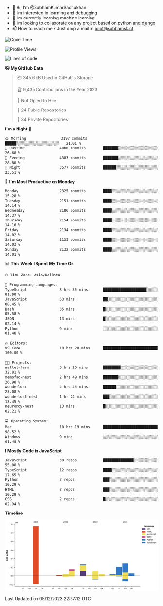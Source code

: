 - 👋 Hi, I’m @SubhamKumarSadhukhan
- 👀 I’m interested in learning and debugging
- 🌱 I’m currently learning machine learning
- 💞️ I’m looking to collaborate on any project based on python and django
- 📫 How to reach me ?
      Just drop a mail in idiot@subhamsk.cf

<!---
SubhamKumarSadhukhan/SubhamKumarSadhukhan is a ✨ special ✨ repository because its `README.md` (this file) appears on your GitHub profile.
You can click the Preview link to take a look at your changes.
--->


<!--START_SECTION:waka-->
![Code Time](http://img.shields.io/badge/Code%20Time-1%2C759%20hrs%2035%20mins-blue)

![Profile Views](http://img.shields.io/badge/Profile%20Views-0-blue)

![Lines of code](https://img.shields.io/badge/From%20Hello%20World%20I%27ve%20Written-2.4%20million%20lines%20of%20code-blue)

**🐱 My GitHub Data** 

> 📦 345.6 kB Used in GitHub's Storage 
 > 
> 🏆 9,435 Contributions in the Year 2023
 > 
> 🚫 Not Opted to Hire
 > 
> 📜 24 Public Repositories 
 > 
> 🔑 34 Private Repositories 
 > 
**I'm a Night 🦉** 

```text
🌞 Morning                3197 commits        █████░░░░░░░░░░░░░░░░░░░░   21.01 % 
🌆 Daytime                4060 commits        ███████░░░░░░░░░░░░░░░░░░   26.68 % 
🌃 Evening                4383 commits        ███████░░░░░░░░░░░░░░░░░░   28.80 % 
🌙 Night                  3577 commits        ██████░░░░░░░░░░░░░░░░░░░   23.51 % 
```
📅 **I'm Most Productive on Monday** 

```text
Monday                   2325 commits        ████░░░░░░░░░░░░░░░░░░░░░   15.28 % 
Tuesday                  2151 commits        ████░░░░░░░░░░░░░░░░░░░░░   14.14 % 
Wednesday                2186 commits        ████░░░░░░░░░░░░░░░░░░░░░   14.37 % 
Thursday                 2154 commits        ████░░░░░░░░░░░░░░░░░░░░░   14.16 % 
Friday                   2134 commits        ████░░░░░░░░░░░░░░░░░░░░░   14.02 % 
Saturday                 2135 commits        ████░░░░░░░░░░░░░░░░░░░░░   14.03 % 
Sunday                   2132 commits        ████░░░░░░░░░░░░░░░░░░░░░   14.01 % 
```


📊 **This Week I Spent My Time On** 

```text
🕑︎ Time Zone: Asia/Kolkata

💬 Programming Languages: 
TypeScript               8 hrs 35 mins       ████████████████████░░░░░   81.98 % 
JavaScript               53 mins             ██░░░░░░░░░░░░░░░░░░░░░░░   08.45 % 
Bash                     35 mins             █░░░░░░░░░░░░░░░░░░░░░░░░   05.58 % 
JSON                     13 mins             █░░░░░░░░░░░░░░░░░░░░░░░░   02.14 % 
Python                   9 mins              ░░░░░░░░░░░░░░░░░░░░░░░░░   01.48 % 

🔥 Editors: 
VS Code                  10 hrs 28 mins      █████████████████████████   100.00 % 

🐱‍💻 Projects: 
wallet-farm              3 hrs 26 mins       ████████░░░░░░░░░░░░░░░░░   32.81 % 
memofac-nest             2 hrs 49 mins       ███████░░░░░░░░░░░░░░░░░░   26.98 % 
wonderlust               2 hrs 25 mins       ██████░░░░░░░░░░░░░░░░░░░   23.08 % 
wonderlust-nest          1 hr 24 mins        ███░░░░░░░░░░░░░░░░░░░░░░   13.45 % 
neuroncy-nest            13 mins             █░░░░░░░░░░░░░░░░░░░░░░░░   02.21 % 

💻 Operating System: 
Mac                      10 hrs 19 mins      █████████████████████████   98.52 % 
Windows                  9 mins              ░░░░░░░░░░░░░░░░░░░░░░░░░   01.48 % 
```

**I Mostly Code in JavaScript** 

```text
JavaScript               38 repos            ██████████████░░░░░░░░░░░   55.88 % 
TypeScript               12 repos            ████░░░░░░░░░░░░░░░░░░░░░   17.65 % 
Python                   7 repos             ███░░░░░░░░░░░░░░░░░░░░░░   10.29 % 
HTML                     7 repos             ███░░░░░░░░░░░░░░░░░░░░░░   10.29 % 
CSS                      2 repos             █░░░░░░░░░░░░░░░░░░░░░░░░   02.94 % 
```



**Timeline**

![Lines of Code chart](https://raw.githubusercontent.com/SubhamKumarSadhukhan/SubhamKumarSadhukhan/main/assets/bar_graph.png)


 Last Updated on 05/12/2023 22:37:12 UTC
<!--END_SECTION:waka-->
